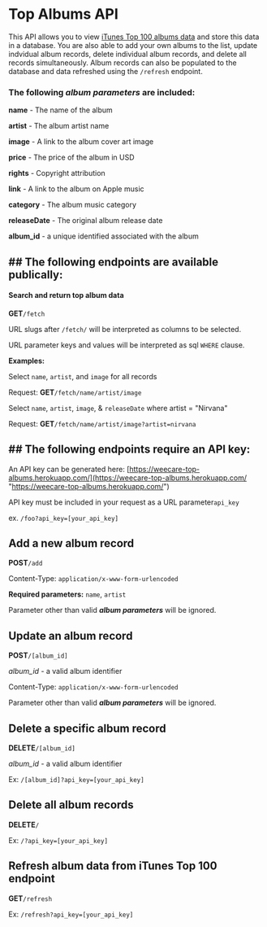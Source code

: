 # Top Albums API

This API allows you to view [iTunes Top 100 albums data](https://itunes.apple.com/us/rss/topalbums/limit=100/json "iTunes Top 100 albums data") and store this data in a database. You are also able to add your own albums to the list, update indvidual album records, delete individual album records, and delete all records simultaneously. Album records can also be populated to the database and data refreshed using the `/refresh` endpoint. 

### The following ***album parameters*** are included:

**name** - The name of the album

**artist** - The album artist name

**image** - A link to the album cover art image

**price** - The price of the album in USD

**rights** - Copyright attribution 

**link** - A link to the album on Apple music

**category** - The album music category

**releaseDate** - The original album release date

**album_id** - a unique identified associated with the album

## ## The following endpoints are available publically:

#### Search and return top album data
**GET**`/fetch`

URL slugs after `/fetch/` will be interpreted as columns to be selected. 

URL parameter keys and values will be interpreted as sql `WHERE` clause.

**Examples:**

Select `name`, `artist`, and `image` for all records

Request: **GET**`/fetch/name/artist/image`

Select `name`, `artist`, `image`, & `releaseDate` where artist = "Nirvana" 

Request: **GET**`/fetch/name/artist/image?artist=nirvana`

## ## The following endpoints require an API key:

An API key can be generated here: [https://weecare-top-albums.herokuapp.com/](https://weecare-top-albums.herokuapp.com/ "https://weecare-top-albums.herokuapp.com/")

API key must be included in your request as a URL parameter`api_key`

ex. `/foo?api_key=[your_api_key]`

## Add a new album record
**POST**`/add`

Content-Type: `application/x-www-form-urlencoded`

**Required parameters:** `name`, `artist`

Parameter other than valid  ***album parameters*** will be ignored.


## Update an album record
**POST**`/[album_id]`

*album_id* - a valid album identifier

Content-Type: `application/x-www-form-urlencoded`

Parameter other than valid  ***album parameters*** will be ignored.


## Delete a specific album record
**DELETE**`/[album_id]`

*album_id* - a valid album identifier

Ex: `/[album_id]?api_key=[your_api_key]`


## Delete all album records
**DELETE**`/`

Ex: `/?api_key=[your_api_key]`


## Refresh album data from iTunes Top 100 endpoint
**GET**`/refresh`

Ex: `/refresh?api_key=[your_api_key]`